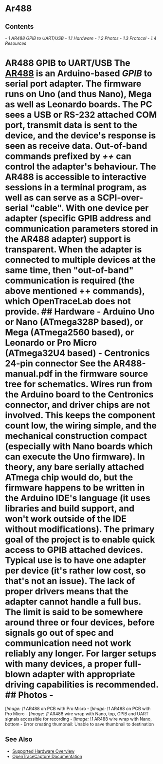 # Ar488
## Contents
\- *1 AR488 GPIB to UART/USB* \- *1.1 Hardware* \- *1.2 Photos* \- *1.3 Protocol* \- *1.4 Resources*
# AR488 GPIB to UART/USB The [AR488](https://github.com/Twilight-Logic/AR488) is an Arduino-based *GPIB* to serial port adapter. The firmware runs on Uno (and thus Nano), Mega as well as Leonardo boards. The PC sees a USB or RS-232 attached COM port, transmit data is sent to the device, and the device's response is seen as receive data. Out-of-band commands prefixed by *++* can control the adapter's behaviour. The AR488 is accessible to interactive sessions in a terminal program, as well as can serve as a SCPI-over-serial "cable". With **one device per adapter** (specific GPIB address and communication parameters stored in the **AR488** adapter) **support is transparent**. When the adapter is connected to multiple devices at the same time, then "out-of-band" communication is required (the above mentioned ++ commands), which OpenTraceLab does not provide. ## Hardware \- Arduino Uno or Nano (ATmega328P based), or Mega (ATmega2560 based), or Leonardo or Pro Micro (ATmega32U4 based) \- Centronics 24-pin connector See the AR488-manual.pdf in the firmware source tree for schematics. Wires run from the Arduino board to the Centronics connector, and driver chips are not involved. This keeps the component count low, the wiring simple, and the mechanical construction compact (especially with Nano boards which can execute the Uno firmware). In theory, any bare serially attached ATmega chip would do, but the firmware happens to be written in the Arduino IDE's language (it uses libraries and build support, and won't work outside of the IDE without modifications). The primary goal of the project is to enable quick access to GPIB attached devices. Typical use is to have one adapter per device (it's rather low cost, so that's not an issue). The lack of proper drivers means that the adapter cannot handle a full bus. The limit is said to be somewhere around three or four devices, before signals go out of spec and communication need not work reliably any longer. For larger setups with many devices, a proper full-blown adapter with appropriate driving capabilities is recommended. ## Photos \-
[*Image: \1*
AR488 on PCB with Pro Micro
\-
[*Image: \1*
AR488 on PCB with Pro Micro
\-
[*Image: \1*
AR488 wire wrap with Nano, top, GPIB and UART signals accessible for recording
\-
[*Image: \1*
AR488 wire wrap with Nano, bottom
\-
Error creating thumbnail: Unable to save thumbnail to destination
## See Also
- [Supported Hardware Overview](../supported-hardware.md)
- [OpenTraceCapture Documentation](../../opentracecapture/overview.md)
